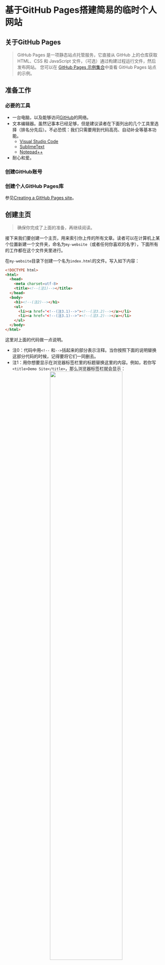 # 基于GitHub Pages搭建简易的临时个人网站

## 关于GitHub Pages

> GitHub Pages 是一项静态站点托管服务，它直接从 GitHub 上的仓库获取 HTML、CSS 和 JavaScript 文件，（可选）通过构建过程运行文件，然后发布网站。 您可以在 [GitHub Pages 示例集合](https://github.com/collections/github-pages-examples)中查看 GitHub Pages 站点的示例。

## 准备工作

### 必要的工具

- 一台电脑，以及能够访问[GitHub](https://github.com)的网络。
- 文本编辑器。虽然记事本已经足够，但是建议读者在下面列出的几个工具里选择（排名分先后）。不必恐慌：我们只需要用到代码高亮、自动补全等基本功能。
  - [Visual Studio Code](https://code.visualstudio.com/)
  - [SublimeText](http://www.sublimetext.com/)
  - [Notepad++](https://notepad-plus-plus.org/)
- 耐心和爱。

### 创建GitHub账号

### 创建个人GitHub Pages库

参见[Creating a GitHub Pages site](https://help.github.com/cn/github/working-with-github-pages/creating-a-github-pages-site)。

## <span id="homepage">创建主页</span>

> 确保你完成了上面的准备，再继续阅读。

接下来我们要创建一个主页，用来索引你上传的所有文章。读者可以在计算机上某个位置新建一个文件夹，命名为`my-website`（或者任何你喜欢的名字），下面所有的工作都在这个文件夹里进行。

在`my-website`目录下创建一个名为`index.html`的文件。写入如下内容：

```html
<!DOCTYPE html>
<html>
  <head>
    <meta charset=utf-8>
    <title><!--(注1)--></title>
  </head>
  <body>
    <h1><!--(注2)--></h1>
    <ul>
      <li><a href="<!--(注3.1)-->"><!--(注3.2)--></a></li>
      <li><a href="<!--(注3.1)-->"><!--(注3.2)--></a></li>
    </ul>
  </body>
</html>
```

这里对上面的代码做一点说明。

- 注0：代码中用`<!--` 和`-->`括起来的部分表示注释。当你按照下面的说明替换这部分代码的时候，记得要将它们一同删去。
- 注1：用你想要显示在浏览器标签栏里的标题替换这里的内容。例如，若你写`<title>Demo Site</title>`，那么浏览器标签栏就会显示：
<br><div style="text-align: center"><img class="midpic" src="../images/p1.png" width="70%" style="margin: 0 auto"></div>
<br>
- 注2：`<h1>`和`</h1>`标签包裹的内容表示一级标题。相应地有`<h2>`，`<h3>`，直到`<h6>`。本文就是一个使用多级标题组织内容的例子。
- 注3：3.1位置填写你上传的文章的链接（参见后文），3.2位置填写想要在这个页面显示的文字内容。例如，若你在3.1处填写`example.html`，在3.2处填写“示例文档”，那么页面效果为
<br><div style="text-align: center"><img class="midpic" src="../images/p2.png" width="70%" style="margin: 0 auto"></div>
<br>而当你点击“示例文档”这个链接时，它会转向``my-website/example.html`文件。

## 上传文章

终于！你可以上传自己的文章了。

> 首先，你要写出自己的文章。

### 将文章转换成HTML格式

在我们将要实现的这个简易的临时网站中，所有的文章都以HTML格式存储和展示。无论你采用什么工具写作，最终都要将你的文章转换成HTML格式。

#### 如果你使用Word写作

我相信相当大一部分人仍然在用Word作为主力写作工具，虽然它并不是那么适合。好消息是，将Word文档转换为HTML并不那么困难。

首先打开你的Word文档。依次点击“文件”->“另存为”->“浏览”，选择保存为“筛选过的HTML”，扩展名改为html，保存到你的`my-website`文件夹（或者它的子文件夹，见下）中，如下图。
<br><div style="text-align: center"><img class="midpic" src="../images/p3.png" width="70%" style="margin: 0 auto"></div>
<br><div style="text-align: center"><img class="midpic" src="../images/p4.png" width="70%" style="margin: 0 auto"></div>
<br>

点击保存会显示一个格式丢失的警告，选“是”。

这里笔者建议在你的`my-website`文件夹下建立一个新的文件夹（例如，叫它`src`）来存放你的文章，以便保持主文件夹的整洁。

这时你可以用你的浏览器打开转换之后的HTML文件，查看它的显示效果。通常情况下，它会保持你在Word里设置的字体、字号、段落格式等信息。
<br><div style="text-align: center"><img class="midpic" src="../images/p5.png" width="70%" style="margin: 0 auto"></div>
<br>

读者可能注意到了这个页面的页边距十分糟糕。我们可以对转换后的页面在浏览器中显示的效果做进一步的调整。用文本编辑器打开转换后的HTML文件，我们会看到这样的代码：

```html
<html>

<head>
<meta http-equiv=Content-Type content="text/html; charset=gb2312">
<meta name=Generator content="Microsoft Word 15 (filtered)">
<style>
<!--
 /* Font Definitions */
 @font-face
	{font-family:"Cambria Math";
	panose-1:2 4 5 3 5 4 6 3 2 4;}
@font-face
	{font-family:Cambria;
	panose-1:2 4 5 3 5 4 6 3 2 4;}
 /* Style Definitions */

/* 在这里插入下面的代码 */

/* 后略 */
```

不要恐慌，我们不需要知道这些代码的意义。注意到第6行有一个`<style>`标记，15行有一条注释标记了样式定义的开始。我们只需要在这条注释之后（也就是第17行）插入这样的代码：

```css
body {
	padding-left: 50px;
	padding-right: 50px;
	padding-top: 10px;
	padding-bottom: 10px;
}
```

这里不难发现，从第2行到第5行的代码依次定义了页面的左、右、上、下边距。保存文件，再用浏览器打开你的文章，就会发现它应用了你设置好的页边距。
<br><div style="text-align: center"><img class="midpic" src="../images/p6.png" width="70%" style="margin: 0 auto"></div>
<br>

#### 如果你使用Markdown写作

为什么不试试[Typora](https://www.typora.io/)呢？

> Typora gives you a seamless experience as both a reader and a writer. It removes the preview window, mode switcher, syntax symbols of markdown source code, and all other unnecessary distractions. Instead, it provide a real live preview feature to help you concentrate on the content itself.

Typora提供了几十种主题，并支持通过CSS定制用户界面。同时，主题的效果可以应用到导出的HTML文档中。事实上，读者现在看到的这篇文章就是用Typora提供的主题进行样式化的成果。

用Typora打开一个Markdown文件，依次点击“文件”->“导出”->“HTML”，就能得到一个应用了所选主题的HTML文档。

#### 如果你使用记事本或者其它纯文本编辑器写作

这就是说，你的文章通常保存为`.txt`文件。那么你需要手动地将文章组织成一个HTML文件。这与创建主页的操作差别不大。下面是一个示例：

```html
<!DOCTYPE html>
<html>
  <head>
    <meta charset=utf-8>
    <title>标签栏题目</title>
  </head>
  <body>
    <h1>一级标题</h1>
    <h2>二级标题</h2>
    <p>正文每段都用&lt;p&gt;和&lt;/p&gt;包裹。</p>
    <p>其它的正文段落</p>
  </body>
</html>
```

这段HTML代码的显示效果是这样的：
<br><div style="text-align: center"><img class="midpic" src="../images/p7.png" width="70%" style="margin: 0 auto"></div>
<br>

你可以通过修改HTML对象的属性或者编写CSS来样式化你的文章，这些内容不在本文的介绍范围内。

### 将文章上传到GitHub

下面介绍如何将转换和修改过的HTML文件上传到GitHub服务器，从而让更多人能看到你的文章。

在你创建的GitHub库页面点击“Upload Files”，将你的`my-website`目录下的文件夹拖动到浏览器窗口中，点击页面最下方绿色的“Commit Files”，即可将文件上传到你的GitHub库。
<br><div style="text-align: center"><img class="midpic" src="../images/p8.png" width="90%" style="margin: 0 auto"></div>
<br><div style="text-align: center"><img class="midpic" src="../images/p9.png" width="90%" style="margin: 0 auto"></div>
<br>

注意要让`index.html`在库的根目录下。上传成功后，通过`<username>.github.io`即可访问你的网站了。

### 修改主页代码

读者可能会发现，通过`<username>.github.io`只能访问之前写好的主页，而无法看到自己的文章。一种方法是通过形如`<username>.github.io[/src/example.html]`的方式访问，这里`<username>`用注册时填写的用户名替换，`[/src/example.html]`用文档所在的路径替换。但这种方法并不方便。我们可以在主页上添加一个链接指向你的文章。

回到[创建主页](#homepage)一节里写好的`index.html`。我们在`<ul>`标签包裹的列表里增加一行，填入HTML文件的地址和想要显示在页面上的链接文字内容即可。

然而，在本地修改这个代码是不生效的。我们需要修改上传到GitHub上的主页文件。在`<username>.github.io`库的根目录页点击`index.html`，可以在网页上查看你的代码。点击红框圈出的编辑按钮进入编辑模式，修改完成后点击页面下方绿色的“Commit changes”提交修改即可。
<br><div style="text-align: center"><img class="midpic" src="../images/p10.png" width="90%" style="margin: 0 auto"></div>
<br>